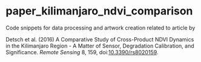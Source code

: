 # paper_kilimanjaro_ndvi_comparison
Code snippets for data processing and artwork creation related to article by

Detsch et al. (2016) A Comparative Study of Cross-Product NDVI Dynamics in the Kilimanjaro Region - A Matter of Sensor, Degradation Calibration, and Significance. *Remote Sensing* 8, 159, doi:[10.3390/rs8020159](http://dx.doi.org/10.3390/rs8020159).

